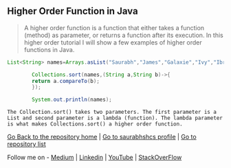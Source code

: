 ## Higher Order Function in Java

> A higher order function is a function that either takes a function (method) as parameter, or returns a function after its execution. In this higher order tutorial I will show a few examples of higher order functions in Java.

```java
List<String> names=Arrays.asList("Saurabh","James","Galaxie","Ivy","Ibrahim","Izna","Kashish");

        Collections.sort(names,(String a,String b)->{
        return a.compareTo(b);
        });

        System.out.println(names);
```
``
The Collection.sort() takes two parameters. The first parameter is a List and second parameter is a lambda (function). The lambda parameter is what makes Collections.sort() a higher order function.
``

[Go Back to the repository home](https://github.com/saurabhshcs/java-functional-programming) | [Go to saurabhshcs profile](https://github.com/saurabhshcs) | [Go to repository list](https://github.com/saurabhshcs?tab=repositories)

Follow me on - [Medium](https://saurabhshcs.medium.com) | [Linkedin](https://www.linkedin.com/in/saurabhshcs/) | [YouTube](https://www.youtube.com/channel/UCSQqjPw7_tfx1Ie4yYHbcxQ?pbjreload=102) | [StackOverFlow](https://stackoverflow.com/users/10719720/saurabhshcs?tab=profile)

